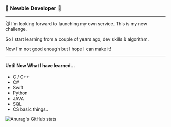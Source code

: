 ### 🌱 Newbie Developer 🌱
----
:smirk_cat: I'm looking forward to launching my own service. This is my new challenge.
>
So I start learning from a couple of years ago, dev skills & algorithm. 
>
Now I'm not good enough but I hope I can make it!

---
#### Until Now What I have learned...
- C / C++
- C#
- Swift 
- Python
- JAVA 
- SQL 
- CS basic things..


![Anurag's GitHub stats](https://github-readme-stats.vercel.app/api?username=rzrcat&show_icons=true&icon_color=5A81FF&bg_color=5,cffffc,F7EBFF&title_color=5A81FF&text_color=354B96)

